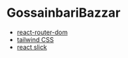 # GossainbariBazzar

- [react-router-dom](https://reactrouter.com/en/main/start/tutorial)
- [tailwind CSS](https://tailwindcss.com/docs/guides/vite)
- [react slick](https://react-slick.neostack.com)